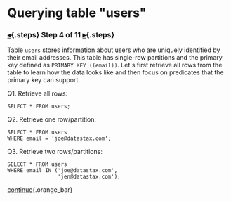 <div class="top">

# Querying table "users"
### [◂](command:katapod.loadPage?step3){.steps} Step 4 of 11 [▸](command:katapod.loadPage?step5){.steps}
</div>

Table `users` stores information about users who are uniquely identified by their email addresses.
This table has single-row partitions and 
the primary key defined as `PRIMARY KEY ((email))`. 
Let's first retrieve all rows from the table to learn how the data looks like and then focus 
on predicates that the primary key can support.

Q1. Retrieve all rows:
```
SELECT * FROM users;
```

Q2. Retrieve one row/partition:
```
SELECT * FROM users
WHERE email = 'joe@datastax.com';
```

Q3. Retrieve two rows/partitions:
```
SELECT * FROM users
WHERE email IN ('joe@datastax.com',
                'jen@datastax.com');
```

[continue](command:katapod.loadPage?step5){.orange_bar}